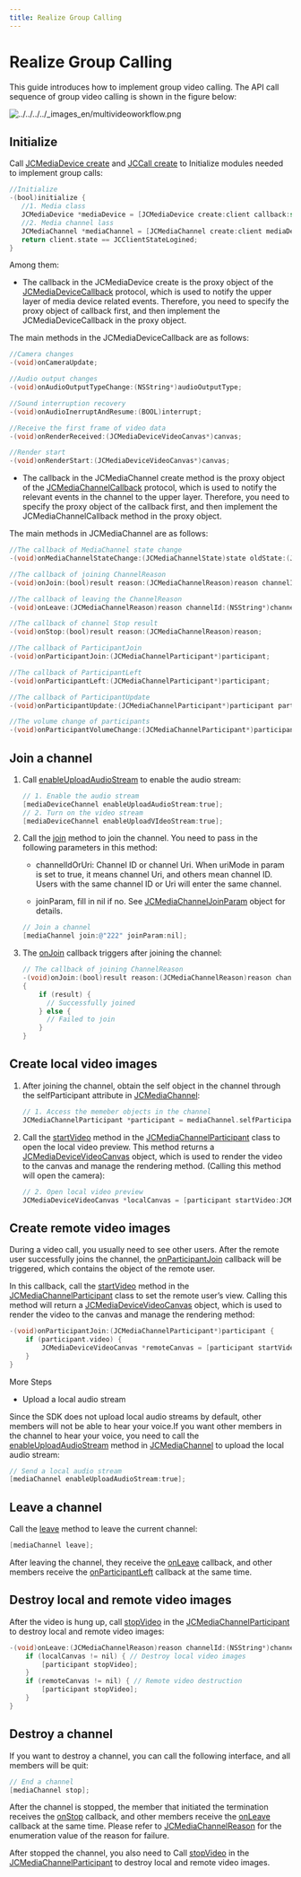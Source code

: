 ```yaml
---
title: Realize Group Calling
---
```

# Realize Group Calling

This guide introduces how to implement group video calling. The API call
sequence of group video calling is shown in the figure below:

![../../../../\_images_en/multivideoworkflow.png](../../../../_images_en/multivideoworkflow.png)

## Initialize

Call [JCMediaDevice
create](/portal/reference/V2.1/ios/Classes/JCMediaDevice.html#//api/name/create:callback:)
and [JCCall
create](/portal/reference/V2.1/ios/Classes/JCCall.html#//api/name/create:mediaDevice:callback:)
to Initialize modules needed to implement group calls:

``````objectivec
//Initialize
-(bool)initialize {
   //1. Media class
   JCMediaDevice *mediaDevice = [JCMediaDevice create:client callback:self];
   //2. Media channel lass
   JCMediaChannel *mediaChannel = [JCMediaChannel create:client mediaDevice:mediaDevice callback:self];
   return client.state == JCClientStateLogined;
}
``````

Among them:

- The callback in the JCMediaDevice create is the proxy object of the
    [JCMediaDeviceCallback](/portal/reference/V2.1/ios/Protocols/JCMediaDeviceCallback.html)
    protocol, which is used to notify the upper layer of media device
    related events. Therefore, you need to specify the proxy object of
    callback first, and then implement the JCMediaDeviceCallback in the
    proxy object.

The main methods in the JCMediaDeviceCallback are as follows:

``````objectivec
//Camera changes
-(void)onCameraUpdate;

//Audio output changes
-(void)onAudioOutputTypeChange:(NSString*)audioOutputType;

//Sound interruption recovery
-(void)onAudioInerruptAndResume:(BOOL)interrupt;

//Receive the first frame of video data
-(void)onRenderReceived:(JCMediaDeviceVideoCanvas*)canvas;

//Render start
-(void)onRenderStart:(JCMediaDeviceVideoCanvas*)canvas;
``````

- The callback in the JCMediaChannel create method is the proxy object
    of the
    [JCMediaChannelCallback](/portal/reference/V2.1/ios/Protocols/JCMediaChannelCallback.html)
    protocol, which is used to notify the relevant events in the channel
    to the upper layer. Therefore, you need to specify the proxy object
    of the callback first, and then implement the JCMediaChannelCallback
    method in the proxy object.

The main methods in JCMediaChannel are as follows:

``````objectivec
//The callback of MediaChannel state change
-(void)onMediaChannelStateChange:(JCMediaChannelState)state oldState:(JCMediaChannelState)oldState;

//The callback of joining ChannelReason
-(void)onJoin:(bool)result reason:(JCMediaChannelReason)reason channelId:(NSString*)channelId;

//The callback of leaving the ChannelReason
-(void)onLeave:(JCMediaChannelReason)reason channelId:(NSString*)channelId;

//The callback of channel Stop result
-(void)onStop:(bool)result reason:(JCMediaChannelReason)reason;

//The callback of ParticipantJoin
-(void)onParticipantJoin:(JCMediaChannelParticipant*)participant;

//The callback of ParticipantLeft
-(void)onParticipantLeft:(JCMediaChannelParticipant*)participant;

//The callback of ParticipantUpdate
-(void)onParticipantUpdate:(JCMediaChannelParticipant*)participant participantChangeParam:(JCMediaChannelParticipantChangeParam *)participantChangeParam;

//The volume change of participants
-(void)onParticipantVolumeChange:(JCMediaChannelParticipant*)participant;
``````

## Join a channel

1. Call
    [enableUploadAudioStream](/portal/reference/V2.1/ios/Classes/JCMediaChannel.html#//api/name/enableUploadAudioStream:)
    to enable the audio stream:

    ``````objectivec
    // 1. Enable the audio stream
    [mediaDeviceChannel enableUploadAudioStream:true];
    // 2. Turn on the video stream
    [mediaDeviceChannel enableUploadVIdeoStream:true];
    ``````

2. Call the
    [join](/portal/reference/V2.1/ios/Classes/JCMediaChannel.html#//api/name/join:joinParam:)
    method to join the channel. You need to pass in the following
    parameters in this method:

      - channelIdOrUri: Channel ID or channel Uri. When uriMode in
        param is set to true, it means channel Uri, and others mean
        channel ID. Users with the same channel ID or Uri will enter
        the same channel.

      - joinParam, fill in nil if no. See
        [JCMediaChannelJoinParam](/portal/reference/V2.1/ios/Classes/JCMediaChannelJoinParam.html)
        object for details.

    ``````objectivec
    // Join a channel
    [mediaChannel join:@"222" joinParam:nil];
    ``````

3. The
    [onJoin](/portal/reference/V2.1/ios/Protocols/JCMediaChannelCallback.html#//api/name/onJoin:reason:channelId:)
    callback triggers after joining the channel:

    ``````objectivec
    // The callback of joining ChannelReason
    -(void)onJoin:(bool)result reason:(JCMediaChannelReason)reason channelId:(NSString*)channelId
    {
        if (result) {
          // Successfully joined
        } else {
          // Failed to join
        }
    }
    ``````

## Create local video images

1. After joining the channel, obtain the self object in the channel
    through the selfParticipant attribute in
    [JCMediaChannel](/portal/reference/V2.1/ios/Classes/JCMediaChannel.html):

    ``````objectivec
    // 1. Access the memeber objects in the channel
    JCMediaChannelParticipant *participant = mediaChannel.selfParticipant;
    ``````

2. Call the
    [startVideo](/portal/reference/V2.1/ios/Classes/JCMediaDevice.html#//api/name/startVideo:renderType:)
    method in the
    [JCMediaChannelParticipant](/portal/reference/V2.1/ios/Classes/JCMediaChannelParticipant.html)
    class to open the local video preview. This method returns a
    [JCMediaDeviceVideoCanvas](/portal/reference/V2.1/ios/Classes/JCMediaDeviceVideoCanvas.html)
    object, which is used to render the video to the canvas and manage
    the rendering method. (Calling this method will open the camera):

    ``````objectivec
    // 2. Open local video preview
    JCMediaDeviceVideoCanvas *localCanvas = [participant startVideo:JCMediaDeviceRenderFullScreen pictureSize:JCMediaChannelPictureSizeLarge];
    ``````

## Create remote video images

During a video call, you usually need to see other users. After the
remote user successfully joins the channel, the
[onParticipantJoin](/portal/reference/V2.1/ios/Protocols/JCMediaChannelCallback.html#//api/name/onParticipantJoin:)
callback will be triggered, which contains the object of the remote
user.

In this callback, call the
[startVideo](/portal/reference/V2.1/ios/Classes/JCMediaDevice.html#//api/name/startVideo:renderType:)
method in the
[JCMediaChannelParticipant](/portal/reference/V2.1/ios/Classes/JCMediaChannelParticipant.html)
class to set the remote user’s view. Calling this method will return a
[JCMediaDeviceVideoCanvas](/portal/reference/V2.1/ios/Classes/JCMediaDeviceVideoCanvas.html)
object, which is used to render the video to the canvas and manage the
rendering method:

``````objectivec
-(void)onParticipantJoin:(JCMediaChannelParticipant*)participant {
    if (participant.video) {
        JCMediaDeviceVideoCanvas *remoteCanvas = [participant startVideo:JCMediaDeviceRenderFullScreen pictureSize:JCMediaChannelPictureSizeLarge];
    }
}
``````

More Steps

- Upload a local audio stream

Since the SDK does not upload local audio streams by default, other
members will not be able to hear your voice.If you want other members in
the channel to hear your voice, you need to call the
[enableUploadAudioStream](/portal/reference/V2.1/ios/Classes/JCMediaChannel.html#//api/name/enableUploadAudioStream:)
method in
[JCMediaChannel](/portal/reference/V2.1/ios/Classes/JCMediaChannel.html)
to upload the local audio stream:

``````objectivec
// Send a local audio stream
[mediaChannel enableUploadAudioStream:true];
``````

## Leave a channel

Call the
[leave](/portal/reference/V2.1/ios/Classes/JCMediaChannel.html#//api/name/leave)
method to leave the current channel:

``````objectivec
[mediaChannel leave];
``````

After leaving the channel, they receive the
[onLeave](/portal/reference/V2.1/ios/Protocols/JCMediaChannelCallback.html#//api/name/onLeave:channelId:)
callback, and other members receive the
[onParticipantLeft](/portal/reference/V2.1/ios/Protocols/JCMediaChannelCallback.html#//api/name/onParticipantLeft:)
callback at the same time.

## Destroy local and remote video images

After the video is hung up, call
[stopVideo](/portal/reference/V2.1/ios/Classes/JCMediaDevice.html#//api/name/stopVideo:)
in the
[JCMediaChannelParticipant](/portal/reference/V2.1/ios/Classes/JCMediaChannelParticipant.html)
to destroy local and remote video images:

``````objectivec
-(void)onLeave:(JCMediaChannelReason)reason channelId:(NSString*)channelId {
    if (localCanvas != nil) { // Destroy local video images
        [participant stopVideo];
    }
    if (remoteCanvas != nil) { // Remote video destruction
        [participant stopVideo];
    }
}
``````

## Destroy a channel

If you want to destroy a channel, you can call the following interface,
and all members will be quit:

``````objectivec
// End a channel
[mediaChannel stop];
``````

After the channel is stopped, the member that initiated the termination
receives the
[onStop](/portal/reference/V2.1/ios/Protocols/JCMediaChannelCallback.html#//api/name/onStop:reason:)
callback, and other members receive the
[onLeave](/portal/reference/V2.1/ios/Protocols/JCMediaChannelCallback.html#//api/name/onLeave:channelId:)
callback at the same time. Please refer to
[JCMediaChannelReason](/portal/reference/V2.1/ios/Constants/JCMediaChannelReason.html)
for the enumeration value of the reason for failure.

After stopped the channel, you also need to Call
[stopVideo](/portal/reference/V2.1/ios/Classes/JCMediaDevice.html#//api/name/stopVideo:)
in the
[JCMediaChannelParticipant](/portal/reference/V2.1/ios/Classes/JCMediaChannelParticipant.html)
to destroy local and remote video images.
